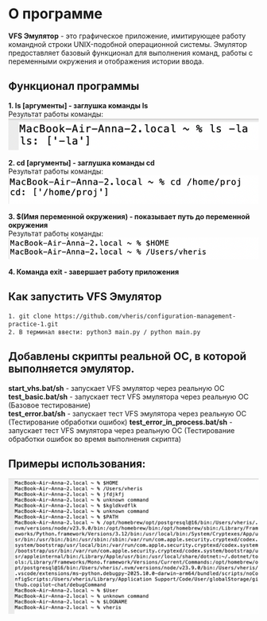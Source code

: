 # О программе

**VFS Эмулятор** - это графическое приложение, имитирующее работу командной строки UNIX-подобной операционной системы. Эмулятор предоставляет базовый функционал для выполнения команд, работы с переменными окружения и отображения истории ввода.

## Функционал программы

**1. ls [аргументы] - заглушка команды ls**  
Результат работы команды:  
![Работа команды ls](./img/ls.png)

**2. cd [аргументы] - заглушка команды cd**  
Результат работы команды:
![Работа команды cd](./img/cd.png)

**3. $(Имя переменной окружения) - показывает путь до переменной окружения**  
Результат работы команды:
![Работа команды $VARNAME](./img/VARNAME.png)

**4. Команда exit - завершает работу приложения**  

## Как запустить VFS Эмулятор

```
1. git clone https://github.com/vheris/configuration-management-practice-1.git
2. В терминал ввести: python3 main.py / python main.py
```
## Добавлены скрипты реальной ОС, в которой выполняется эмулятор.

**start_vhs.bat/sh** - запускает VFS эмулятор через реальную ОС  
**test_basic.bat/sh** - запускает тест VFS эмулятора через реальную ОС (Базовое тестирование)  
**test_error.bat/sh** - запускает тест VFS эмулятора через реальную ОС (Тестирование обработки ошибок) 
**test_error_in_process.bat/sh** - запускает тест VFS эмулятора через реальную ОС (Тестирование обработки ошибок во время выполнения скрипта)  


## Примеры использования:

![Пример](./img/test.png)
